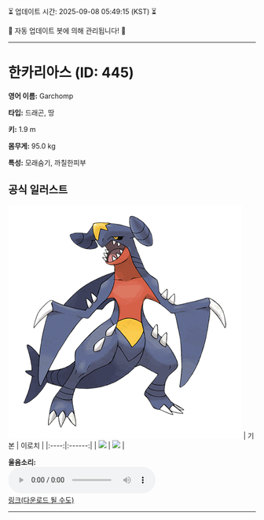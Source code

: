 
⏳ 업데이트 시간: 2025-09-08 05:49:15 (KST) ⏳

🤖 자동 업데이트 봇에 의해 관리됩니다! 🤖

---

# 한카리아스 (ID: 445)
**영어 이름:** Garchomp

**타입:** 드래곤, 땅

**키:** 1.9 m

**몸무게:** 95.0 kg

**특성:** 모래숨기, 까칠한피부

## 공식 일러스트
![](https://raw.githubusercontent.com/PokeAPI/sprites/master/sprites/pokemon/other/official-artwork/445.png)
| 기본 | 이로치 |
|:----:|:------:|
| <img src="http://play.pokemonshowdown.com/sprites/ani/garchomp.gif" width="200"> | <img src="http://play.pokemonshowdown.com/sprites/ani-shiny/garchomp.gif" width="200"> |

**울음소리:**<br><audio controls src="https://raw.githubusercontent.com/PokeAPI/cries/main/cries/pokemon/latest/445.ogg"></audio><br> [링크(다운로드 될 수도)](https://raw.githubusercontent.com/PokeAPI/cries/main/cries/pokemon/latest/445.ogg)


---
